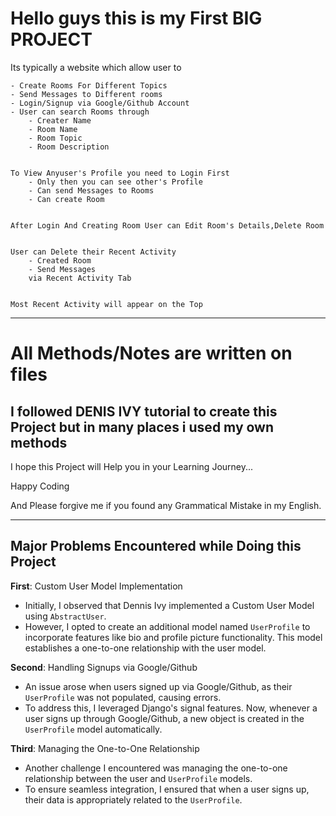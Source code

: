 <h1>Hello guys this is my First BIG PROJECT</h1>

Its typically a website which allow user to 

    - Create Rooms For Different Topics
    - Send Messages to Different rooms
    - Login/Signup via Google/Github Account
    - User can search Rooms through 
        - Creater Name
        - Room Name
        - Room Topic
        - Room Description

    
    To View Anyuser's Profile you need to Login First
        - Only then you can see other's Profile
        - Can send Messages to Rooms
        - Can create Room


    After Login And Creating Room User can Edit Room's Details,Delete Room


    User can Delete their Recent Activity 
        - Created Room
        - Send Messages
        via Recent Activity Tab


    Most Recent Activity will appear on the Top

------------------------------------------------------------------------------------------------------------------

<h1>All Methods/Notes are written on files</h1>

<h2>I followed DENIS IVY tutorial to create this Project but in many places i used my own methods</h2>

I hope this Project will Help you in your Learning Journey...

Happy Coding

And Please forgive me if you found any Grammatical Mistake in my English. 


------------------------------------------------------------------------------------------------------------------


<h2>Major Problems Encountered while Doing this Project</h2>

**First**: Custom User Model Implementation
- Initially, I observed that Dennis Ivy implemented a Custom User Model using `AbstractUser`.
- However, I opted to create an additional model named `UserProfile` to incorporate features like bio and profile picture functionality. This model establishes a one-to-one relationship with the user model.

**Second**: Handling Signups via Google/Github
- An issue arose when users signed up via Google/Github, as their `UserProfile` was not populated, causing errors.
- To address this, I leveraged Django's signal features. Now, whenever a user signs up through Google/Github, a new object is created in the `UserProfile` model automatically.

**Third**: Managing the One-to-One Relationship
- Another challenge I encountered was managing the one-to-one relationship between the user and `UserProfile` models.
- To ensure seamless integration, I ensured that when a user signs up, their data is appropriately related to the `UserProfile`.



